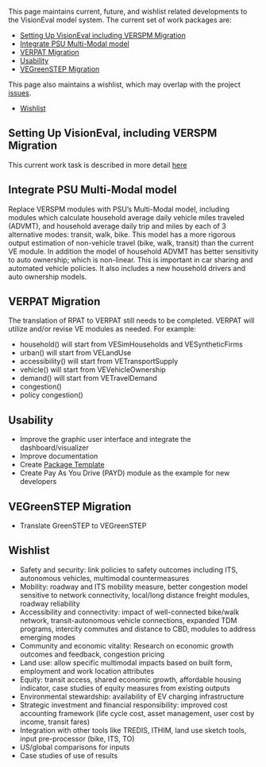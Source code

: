 This page maintains current, future, and wishlist related developments to the VisionEval model system.  The current set of work packages are:
  - [Setting Up VisionEval including VERSPM Migration](#setting-up-visioneval-including-verspm-migration) 
  - [Integrate PSU Multi-Modal model](#integrate-psu-multi-modal-model)
  - [VERPAT Migration](#verpat-migration)
  - [Usability](#usability)
  - [VEGreenSTEP Migration](#upcoming)


This page also maintains a wishlist, which may overlap with the project [issues](https://github.com/gregorbj/VisionEval/issues).
  - [Wishlist](#wishlist)

## Setting Up VisionEval, including VERSPM Migration
This current work task is described in more detail [here](Modules-and-Packages)

## Integrate PSU Multi-Modal model
Replace VERSPM modules with PSU’s Multi-Modal model, including modules which calculate household average daily vehicle miles traveled (ADVMT), and household average daily trip and miles by each of 3 alternative modes: transit, walk, bike.  This model has a more rigorous output estimation of non-vehicle  travel (bike, walk, transit) than the current VE module. In addition the model of household ADVMT has better sensitivity to auto ownership; which is non-linear. This is important in car sharing and automated vehicle policies. It also includes a new household drivers and auto ownership models.

## VERPAT Migration 
The translation of RPAT to VERPAT still needs to be completed.  VERPAT will utilize and/or revise VE modules as needed.  For example:

  - household() will start from VESimHouseholds and VESyntheticFirms
  - urban() will start from VELandUse
  - accessibility() will start from VETransportSupply
  - vehicle() will start from VEVehicleOwnership
  - demand() will start from VETravelDemand
  - congestion() 
  - policy congestion()

## Usability
* Improve the graphic user interface and integrate the dashboard/visualizer
* Improve documentation
* Create [Package Template](https://github.com/gregorbj/VisionEval/issues/128)
* Create Pay As You Drive (PAYD) module as the example for new developers

## VEGreenSTEP Migration
* Translate GreenSTEP to VEGreenSTEP

## Wishlist
* Safety and security: link policies to safety outcomes including ITS, autonomous vehicles, multimodal countermeasures
* Mobility: roadway and ITS mobility measure, better congestion model sensitive to network connectivity, local/long distance freight modules, roadway reliability 
* Accessibility and connectivity: impact of well-connected bike/walk network, transit-autonomous vehicle connections, expanded TDM programs, intercity commutes and distance to CBD, modules to address emerging modes
* Community and economic vitality: Research on economic growth outcomes and feedback, congestion pricing
* Land use: allow specific multimodal impacts based on built form, employment and work location attributes
* Equity: transit access, shared economic growth, affordable housing indicator, case studies of equity measures from existing outputs
* Environmental stewardship: availability of EV charging infrastructure
* Strategic investment and financial responsibility: improved cost accounting framework (life cycle cost, asset management, user cost by income, transit fares)
* Integration with other tools like TREDIS, ITHIM, land use sketch tools, input pre-processor (bike, ITS, TO)
* US/global comparisons for inputs
* Case studies of use of results
